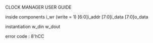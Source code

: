 CLOCK MANAGER USER GUIDE

inside components
	i_wr (write = 1)
	[6:0]i_addr
	[7:0]i_data
	[7:0]o_data
	
instantiation
	w_din
	w_dout
	
error code : 8'hCC
